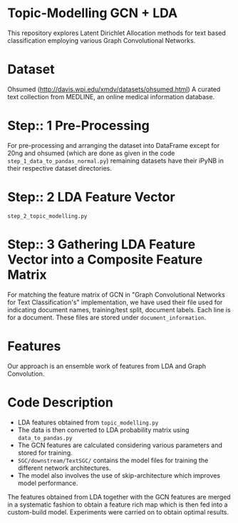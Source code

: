 # Topic-Modelling GCN + LDA
This repository explores Latent Dirichlet Allocation methods for text based classification employing various Graph Convolutional Networks.

# Dataset 
Ohsumed (http://davis.wpi.edu/xmdv/datasets/ohsumed.html)
A curated text collection from MEDLINE, an online medical information database.

# Step:: 1 Pre-Processing
For pre-processing and arranging the dataset into DataFrame except for 20ng and ohsumed (which are done as given in the code `step_1_data_to_pandas_normal.py`) remaining datasets have their iPyNB in their respective dataset directories.

# Step:: 2 LDA Feature Vector
`step_2_topic_modelling.py`

# Step:: 3 Gathering LDA Feature Vector into a Composite Feature Matrix
For matching the feature matrix of GCN in "Graph Convolutional Networks for Text Classification's" implementation, we have used their file used for indicating document names, training/test split, document labels. Each line is for a document. 
These files are stored under `document_information`.



# Features
Our approach is an ensemble work of features from LDA and Graph Convolution.

# Code Description

* LDA features obtained from `topic_modelling.py`
* The data is then converted to LDA probability matrix using `data_to_pandas.py`
* The GCN features are calculated considering various parameters and stored for training.
* `SGC/downstream/TextSGC/` contains the model files for training the different network architectures.
* The model also involves the use of skip-architecture which improves model performance.

The features obtained from LDA together with the GCN features are merged in a systematic fashion to obtain a
feature rich map which is then fed into a custom-build model. Experiments were carried on to obtain optimal results.

